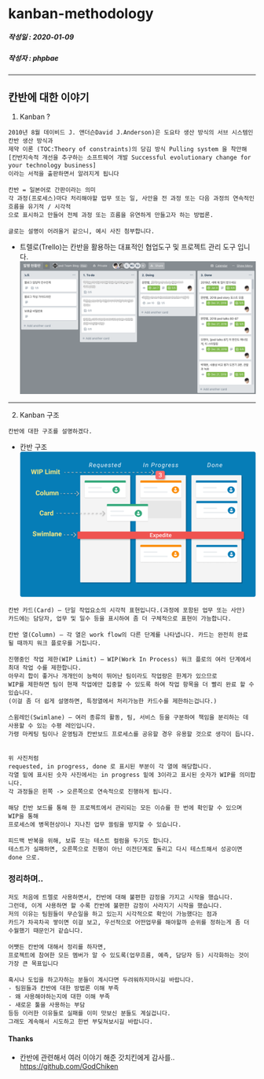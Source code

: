 # kanban-methodology

##### 작성일 : 2020-01-09
##### 작성자 : phpbae

---

## 칸반에 대한 이야기

1. Kanban ?
```
2010년 8월 데이비드 J. 앤더슨David J.Anderson)은 도요타 생산 방식의 서브 시스템인 칸반 생산 방식과
제약 이론 (TOC:Theory of constraints)의 당김 방식 Pulling system 을 착안해 
[칸반지속적 개선을 추구하는 소프트웨어 개발 Successful evolutionary change for your technology business]
이라는 서적을 출판하면서 알려지게 됩니다

칸반 = 일본어로 간판이라는 의미
각 과정(프로세스)마다 처리해야할 업무 또는 일, 사안을 전 과정 또는 다음 과정의 연속적인 흐름을 유기적 / 시각적
으로 표시하고 만들어 전체 과정 또는 흐름을 유연하게 만들고자 하는 방법론. 

글로는 설명이 어려울거 같으니, 예시 사진 첨부합니다.

```

- 트렐로(Trello)는 칸반을 활용하는 대표적인 협업도구 및 프로젝트 관리 도구 입니다.
![ex1](./images/ex1.png)

---

2. Kanban 구조
```
칸반에 대한 구조를 설명하겠다.
```

- 칸반 구조
![ex2](./images/ex2.png)

```
칸반 카드(Card) – 단일 작업요소의 시각적 표현입니다.(과정에 포함된 업무 또는 사안)
카드에는 담당자, 업무 및 일수 등을 표시하여 좀 더 구체적으로 표현이 가능합니다. 

칸반 열(Column) – 각 열은 work flow의 다른 단계를 나타냅니다. 카드는 완전히 완료 될 때까지 워크 플로우를 거칩니다.

진행중인 작업 제한(WIP Limit) – WIP(Work In Process) 워크 플로의 여러 단계에서 최대 작업 수를 제한합니다. 
아무리 합이 좋거나 개개인이 능력이 뛰어난 팀이라도 작업량은 한계가 있으므로 
WIP를 제한하면 팀이 현재 작업에만 집중할 수 있도록 하여 작업 항목을 더 빨리 완료 할 수 있습니다.
(이걸 좀 더 쉽게 설명하면, 특정열에서 처리가능한 카드수를 제한하는겁니다.)

스윔레인(Swimlane) – 여러 종류의 활동, 팀, 서비스 등을 구분하여 책임을 분리하는 데 사용할 수 있는 수평 레인입니다.
가령 마케팅 팀이나 운영팀과 칸반보드 프로세스를 공유할 경우 유용할 것으로 생각이 듭니다.


위 사진처럼
requested, in progress, done 로 표시된 부분이 각 열에 해당합니다.
각열 밑에 표시된 숫자 사진에서는 in progress 밑에 3이라고 표시된 숫자가 WIP를 의미합니다.
각 과정들은 왼쪽 -> 오른쪽으로 연속적으로 진행하게 됩니다.

해당 칸반 보드를 통해 한 프로젝트에서 관리되는 모든 이슈를 한 번에 확인할 수 있으며 WIP을 통해 
프로세스에 병목현상이나 지나친 업무 쏠림을 방지할 수 있습니다.

피드백 반복을 위해, 보류 또는 테스트 컬럼을 두기도 합니다.
테스트가 실패하면, 오른쪽으로 진행이 아닌 이전단계로 돌리고 다시 테스트해서 성공이면 done 으로.

```


### 정리하며..

```
저도 처음에 트렐로 사용하면서, 칸반에 대해 불편한 감정을 가지고 시작을 했습니다.
그런데, 이게 사용하면 할 수록 칸반에 불편한 감정이 사라지기 시작을 했습니다.
저의 이유는 팀원들이 무슨일을 하고 있는지 시각적으로 확인이 가능했다는 점과
카드가 차곡차곡 쌓이면 이걸 보고, 우선적으로 어떤업무를 해야할까 순위를 정하는게 좀 더 수월했기 때문인거 같습니다.

어쨋든 칸반에 대해서 정리를 하자면,
프로젝트에 참여한 모든 멤버가 알 수 있도록(업무흐름, 예측, 담당자 등) 시각화하는 것이 가장 큰 목표입니다

혹시나 도입을 하고자하는 분들이 계시다면 두려워하지마시길 바랍니다.
- 팀원들과 칸반에 대한 방법론 이해 부족
- 왜 사용해야하는지에 대한 이해 부족
- 새로운 툴을 사용하는 부담
등등 이러한 이유들로 실패를 이미 맛보신 분들도 계실겁니다.
그래도 계속해서 시도하고 한번 부딪쳐보시길 바랍니다.

```

#### Thanks
- 칸반에 관련해서 여러 이야기 해준 갓치킨에게 감사를..<br>
https://github.com/GodChiken

